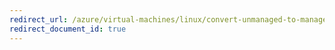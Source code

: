 ```yaml
---
redirect_url: /azure/virtual-machines/linux/convert-unmanaged-to-managed-disks
redirect_document_id: true
---
```

